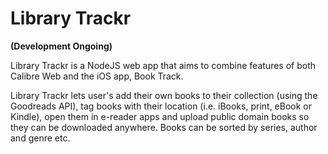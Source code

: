 # Library Trackr

**(Development Ongoing)**

Library Trackr is a NodeJS web app that aims to combine features of both Calibre Web and the iOS app, Book Track.

Library Trackr lets user's add their own books to their collection (using the Goodreads API), tag books with their location (i.e. iBooks, print, eBook or Kindle), open them in e-reader apps and upload public domain books so they can be downloaded anywhere. Books can be sorted by series, author and genre etc.
